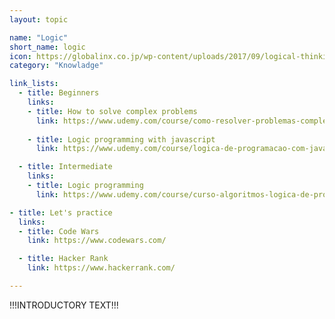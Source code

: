 ```yaml
---
layout: topic

name: "Logic"
short_name: logic
icon: https://globalinx.co.jp/wp-content/uploads/2017/09/logical-thinking.png
category: "Knowladge"

link_lists:
  - title: Beginners
    links:
    - title: How to solve complex problems
      link: https://www.udemy.com/course/como-resolver-problemas-complexos/learn/lecture/6828554?start=15#overview
    
    - title: Logic programming with javascript
      link: https://www.udemy.com/course/logica-de-programacao-com-javascript-iniciando-no-frontend/learn/lecture/7878592?start=15#overview

  - title: Intermediate
    links:
    - title: Logic programming
      link: https://www.udemy.com/course/curso-algoritmos-logica-de-programacao/learn/lecture/16931324?start=15#overview

- title: Let's practice
  links:
  - title: Code Wars
    link: https://www.codewars.com/

  - title: Hacker Rank
    link: https://www.hackerrank.com/

---
```


!!!INTRODUCTORY TEXT!!!
